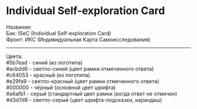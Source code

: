 # Individual Self-exploration Card


Название:
<br/>  Бэк: ISeC (Individual Self-exploration Card)
<br/>  Фронт: ИКС (Индивидуальная Карта Самоисследования)

__________________

Цвета:
<br/>  #5b7ead - синий (из логотипа)
<br/>  #acbdd6 - светло-синий (цвет рамки отмеченного ответа)
<br/>  #c64053 - красный (из логотипа)
<br/>  #e29fa9 - светло-красный (цвет рамки отмеченного ответа)
<br/>  #000000 - чёрный (основной цвет шрифта)
<br/>  #a6afb1 - серый  (стандартный цвет рамки (когда ответ не отмечен)
<br/>  #d3d7d8 - светло-серый (цвет шрифта-подсказки, карандаш) 
